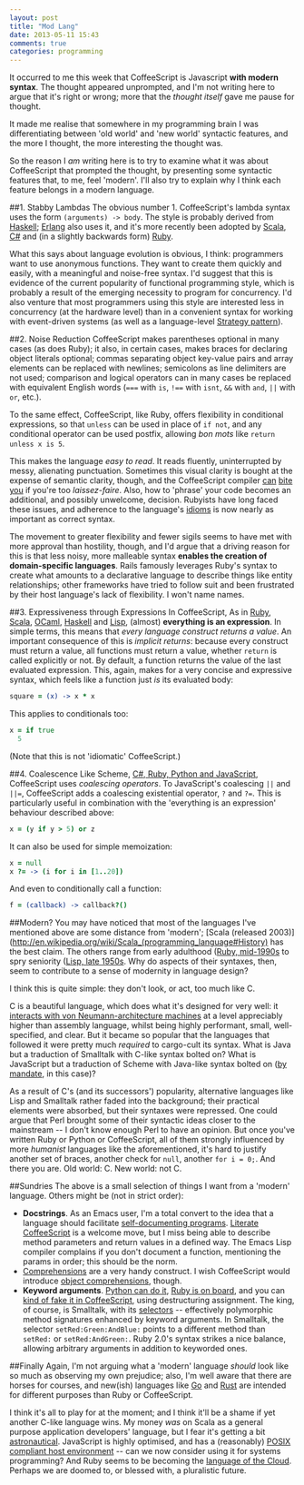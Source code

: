 ```yaml
---
layout: post
title: "Mod Lang"
date: 2013-05-11 15:43
comments: true
categories: programming
---
```

It occurred to me this week that CoffeeScript is Javascript **with
modern syntax**. The thought appeared unprompted, and I'm not writing here to
argue that it's right or wrong; more that the *thought itself* gave me
pause for thought.

It made me realise that somewhere in my programming brain I was
differentiating between 'old world' and 'new world' syntactic
features, and the more I thought, the more interesting the thought
was.

So the reason I *am* writing here is to try to examine what it was
about CoffeeScript that prompted the thought, by presenting some
syntactic features that, to me, feel 'modern'. I'll also try to explain why
I think each feature belongs in a modern language.

##1. Stabby Lambdas
The obvious number 1. CoffeeScript's lambda syntax uses the form
`(arguments) -> body`. The style is probably derived from
[Haskell](http://www.haskell.org/haskellwiki/Anonymous_function);
[Erlang](http://www.erlang.org/doc/getting_started/seq_prog.html#id61265)
also uses it, and it's more recently been adopted by
[Scala](http://www.scala-lang.org/node/133),
[C#](http://msdn.microsoft.com/en-us/library/bb397687.aspx) and (in a
slightly backwards form)
[Ruby](http://pragdave.blogs.pragprog.com/pragdave/2008/05/new-lambda-synt.html).

What this says about language evolution is obvious, I think:
programmers want to use anonymous functions. They want to create them
quickly and easily, with a meaningful and noise-free syntax. I'd
suggest that this is evidence of the current popularity of functional
programming style, which is probably a result of the emerging
necessity to program for concurrency. I'd also venture that most
programmers using this style are interested less in concurrency
(at the hardware level) than in a convenient syntax for working
with event-driven systems (as well as a language-level
[Strategy pattern](http://en.wikipedia.org/wiki/Strategy_pattern)).

##2. Noise Reduction
CoffeeScript makes parentheses optional in many cases (as does Ruby);
it also, in certain cases, makes braces for declaring object literals optional; commas
separating object key-value pairs and array elements can be replaced
with newlines; semicolons as line delimiters are not used; comparison and
logical operators can in many cases be replaced with equivalent
English words (`===` with `is`, `!==` with `isnt`, `&&` with `and`,
`||` with `or`, etc.).

To the same effect, CoffeeScript, like Ruby, offers flexibility in
conditional expressions, so that `unless` can be used in place of `if
not`, and any conditional operator can be used postfix, allowing
*bon mots* like `return unless x is 5`.

This makes the language *easy to read*. It reads fluently,
uninterrupted by messy, alienating punctuation. Sometimes this visual
clarity is bought at the expense of semantic clarity, though, and the
CoffeeScript compiler [can](http://jameswilliams.be/blog/entry/202)
[bite](http://ceronman.com/2012/09/17/coffeescript-less-typing-bad-readability/)
[you](http://tapestryjava.blogspot.co.uk/2012/08/coffeescript-cautions.html)
if you're too *laissez-faire*. Also, how to 'phrase' your code becomes
an additional, and possibly unwelcome, decision. Rubyists have long
faced these issues, and adherence to the language's
[idioms](http://stackoverflow.com/questions/613985/common-ruby-idioms)
is now nearly as important as correct syntax.

The movement to greater flexibility and fewer sigils seems to have met
with more approval than hostility, though, and I'd argue that a
driving reason for this is that less noisy, more malleable syntax
**enables the creation of domain-specific languages**. Rails famously
leverages Ruby's syntax to create what amounts to a declarative
language to describe things like entity relationships; other
frameworks have tried to follow suit and been frustrated by their host
language's lack of flexibility. I won't name names.

##3. Expressiveness through Expressions
In CoffeeScript, As in
[Ruby](http://www.ruby-doc.org/docs/ProgrammingRuby/html/tut_expressions.html), [Scala](http://twitter.github.io/scala_school/basics.html#expressions), [OCaml](http://ocaml.org/tutorials/structure_of_ocaml_programs.html), [Haskell](http://www.haskell.org/haskellwiki/A_brief_introduction_to_Haskell#Expressions) and [Lisp](http://en.wikipedia.org/wiki/S-expression), (almost)
**everything is an expression**. In simple terms, this means that
*every language construct returns a value*. An important consequence of
this is *implicit returns*: because every construct must return a
value, all functions must return a value, whether `return` is called
explicitly or not. By default, a function returns the value of the
last evaluated expression. This, again, makes for a very concise and
expressive syntax, which feels like a function just *is* its evaluated
body:

```coffeescript
square = (x) -> x * x
```

This applies to conditionals too:

```coffeescript
x = if true
  5
```

(Note that this is not 'idiomatic' CoffeeScript.)

##4. Coalescence
Like Scheme, [C#, Ruby, Python and JavaScript](http://eddiema.ca/2010/07/07/the-null-coalescing-operator-c-ruby-js-python/), CoffeeScript uses
*coalescing operators*. To JavaScript's coalescing `||` and `||=`,
CoffeeScript adds a coalescing existential operator, `?` and `?=`. This is
particularly useful in combination with the 'everything is an
expression' behaviour described above:

```coffeescript
x = (y if y > 5) or z
```

It can also be used for simple memoization:

```coffeescript
x = null
x ?= -> (i for i in [1..20])
```

And even to conditionally call a function:

```coffeescript
f = (callback) -> callback?()
```

##Modern?
You may have noticed that most of the languages I've mentioned above
are some distance from 'modern';
[Scala (released 2003)](http://en.wikipedia.org/wiki/Scala_(programming_language#History)
has the best claim. The others range from early adulthood
([Ruby, mid-1990s](http://en.wikipedia.org/wiki/Ruby_(programming_language#History))
to spry seniority
([Lisp, late 1950s](http://en.wikipedia.org/wiki/Lisp_(programming_language#History)). Why
do aspects of their syntaxes, then, seem to contribute to a sense of
modernity in language design?

I think this is quite simple: they don't look, or act, too much like
C.

C is a beautiful language, which does what it's designed for very
well: it
[interacts with von Neumann-architecture machines](http://en.wikipedia.org/wiki/Von_Neumann_programming_languages)
at a level appreciably higher than assembly language, whilst being
highly performant, small, well-specified, and clear. But it became so
popular that the languages that followed it were pretty much
*required* to cargo-cult its syntax. What is Java but a traduction of
Smalltalk with C-like syntax bolted on? What is JavaScript but a
traduction of Scheme with Java-like syntax bolted on
([by mandate](http://www.quirksmode.org/js/intro.html), in this case)?

As a result of C's (and its successors') popularity, alternative
languages like Lisp and Smalltalk rather faded into the background;
their practical elements were absorbed, but their syntaxes were
repressed. One could argue that Perl brought some of their syntactic
ideas closer to the mainstream -- I don't know enough Perl to have an
opinion. But once you've written Ruby or Python or CoffeeScript,
all of them strongly influenced by more *humanist* languages like the
aforementioned, it's hard to justify another set of braces, another
check for `null`, another `for i = 0;`. And there you are. Old world:
C. New world: not C.

##Sundries
The above is a small selection of things I want from a 'modern'
language. Others might be (not in strict order):

- **Docstrings**. As an Emacs user, I'm a total convert to the idea
  that a language should facilitate
  [self-documenting programs](http://www.gnu.org/software/emacs/manual/html_node/elisp/Documentation-Basics.html). [Literate CoffeeScript](http://ashkenas.com/literate-coffeescript/)
  is a welcome move, but I miss being able to describe method
  parameters and return values in a defined way. The Emacs Lisp
  compiler complains if you don't document a function, mentioning the
  params in order; this should be the norm.
- [Comprehensions](http://en.wikipedia.org/wiki/List_comprehension)
  are a very handy construct. I wish CoffeeScript would introduce
  [object comprehensions](https://github.com/jashkenas/coffee-script/issues/467),
  though.
- **Keyword
  arguments**. [Python can do it](http://docs.python.org/release/1.5.1p1/tut/keywordArgs.html),
  [Ruby is on board](http://brainspec.com/blog/2012/10/08/keyword-arguments-ruby-2-0/),
  and you can
  [kind of fake it in CoffeeScript](http://blog.carbonfive.com/2011/09/28/destructuring-assignment-in-coffeescript/),
  using destructuring assignment. The king, of course, is Smalltalk,
  with its
  [selectors](http://www.jmcsweeney.co.uk/computing/m206/messages.php)
  -- effectively polymorphic method signatures enhanced by keyword
  arguments. In Smalltalk, the selector `setRed:Green:AndBlue:` points
  to a different method than `setRed:` or `setRed:AndGreen:`. Ruby
  2.0's syntax strikes a nice balance, allowing arbitrary arguments in
  addition to keyworded ones.

##Finally
Again, I'm not arguing what a 'modern' language *should* look like so
much as observing my own prejudice; also, I'm well aware that there
are horses for courses, and new(ish) languages like
[Go](http://code.google.com/p/go/) and
[Rust](http://www.rust-lang.org) are intended for different purposes
than Ruby or CoffeeScript.

I think it's all to play for at the moment; and I think it'll be a
shame if yet another C-like language wins. My money *was* on Scala as
a general purpose application developers' language, but I fear it's
getting a bit
[astronautical](http://www.joelonsoftware.com/articles/fog0000000018.html). JavaScript
is highly optimised, and has a (reasonably)
[POSIX compliant host environment](https://github.com/melor/node-posix)
-- can we now consider using it for systems programming? And Ruby
seems to be becoming the
[language of the Cloud](http://saviorodrigues.wordpress.com/2011/01/28/rethinking-rubys-role-in-the-cloud/). Perhaps
we are doomed to, or blessed with, a pluralistic future.
